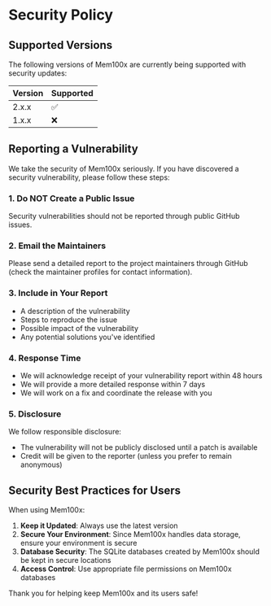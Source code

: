 # Security Policy

## Supported Versions

The following versions of Mem100x are currently being supported with security updates:

| Version | Supported          |
| ------- | ------------------ |
| 2.x.x   | :white_check_mark: |
| 1.x.x   | :x:                |

## Reporting a Vulnerability

We take the security of Mem100x seriously. If you have discovered a security vulnerability, please follow these steps:

### 1. Do NOT Create a Public Issue

Security vulnerabilities should not be reported through public GitHub issues.

### 2. Email the Maintainers

Please send a detailed report to the project maintainers through GitHub (check the maintainer profiles for contact information).

### 3. Include in Your Report

- A description of the vulnerability
- Steps to reproduce the issue
- Possible impact of the vulnerability
- Any potential solutions you've identified

### 4. Response Time

- We will acknowledge receipt of your vulnerability report within 48 hours
- We will provide a more detailed response within 7 days
- We will work on a fix and coordinate the release with you

### 5. Disclosure

We follow responsible disclosure:
- The vulnerability will not be publicly disclosed until a patch is available
- Credit will be given to the reporter (unless you prefer to remain anonymous)

## Security Best Practices for Users

When using Mem100x:

1. **Keep it Updated**: Always use the latest version
2. **Secure Your Environment**: Since Mem100x handles data storage, ensure your environment is secure
3. **Database Security**: The SQLite databases created by Mem100x should be kept in secure locations
4. **Access Control**: Use appropriate file permissions on Mem100x databases

Thank you for helping keep Mem100x and its users safe!